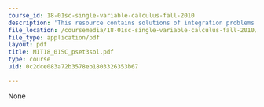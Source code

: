 ```yaml
---
course_id: 18-01sc-single-variable-calculus-fall-2010
description: 'This resource contains solutions of integration problems. '
file_location: /coursemedia/18-01sc-single-variable-calculus-fall-2010/0c2dce083a72b3578eb1803326353b67_MIT18_01SC_pset3sol.pdf
file_type: application/pdf
layout: pdf
title: MIT18_01SC_pset3sol.pdf
type: course
uid: 0c2dce083a72b3578eb1803326353b67

---
```

None